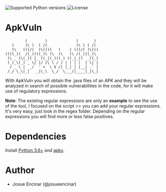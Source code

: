 ![Supported Python versions](https://img.shields.io/badge/python-3.6+-blue.svg?style=flat-square&logo=python)
![License](https://img.shields.io/badge/license-GNU-green.svg?style=flat-square&logo=gnu)

# ApkVuln

```
         (        )             (       ) 
   (     )\ )  ( /(             )\ ) ( /( 
   )\   (()/(  )\())(   (    ( (()/( )\())
((((_)(  /(_))((_)\ )\  )\   )\ /(_)|(_)\ 
 )\ _ )\(_)) |_ ((_|(_)((_) ((_|_))  _((_)
 (_)_\(_) _ \| |/ /\ \ / / | | | |  | \| |
  / _ \ |  _/  ' <  \ V /| |_| | |__| .` |
 /_/ \_\|_|   _|\_\  \_/  \___/|____|_|\_|

```

 With ApkVuln you will obtain the .java files of an APK and they will be analyzed in search of possible vulnerabilities in the code, for it will make use of regulatory expressions.

 **Note**: The existing regular expressions are only an **example** to see the use of the tool, I focused on the script >> you can add your regular expressions. It's very easy, just look in the regex folder. Depending on the regular expressions you will find more or less false positives.

# Dependencies

Install [Python 3.6+](https://www.python.org/) and [apkx](https://github.com/b-mueller/apkx).

 # Author 
 
 * Josue Encinar (@josueencinar)